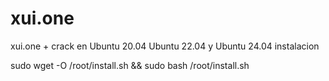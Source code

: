 # xui.one
xui.one + crack en Ubuntu 20.04 Ubuntu 22.04 y Ubuntu 24.04
instalacion

sudo wget  -O /root/install.sh && sudo bash /root/install.sh
